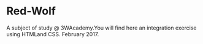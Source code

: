 # Red-Wolf
A subject of study @ 3WAcademy.You will find here an integration exercise using HTMLand CSS. February 2017.
